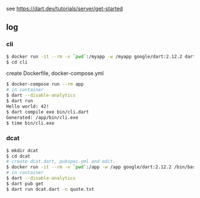 see https://dart.dev/tutorials/server/get-started

## log

### cli

```sh
$ docker run -it --rm -v `pwd`:/myapp -w /myapp google/dart:2.12.2 dart create -t console-full cli
$ cd cli
```

create Dockerfile, docker-compose.yml

```sh
$ docker-compose run --rm app
# in container
$ dart --disable-analytics
$ dart run
Hello world: 42!
$ dart compile exe bin/cli.dart
Generated: /app/bin/cli.exe
$ time bin/cli.exe
```

### dcat

```sh
$ mkdir dcat
$ cd dcat
# create dcat.dart, pubspec.yml and edit.
$ docker run -it --rm -v `pwd`:/app -w /app google/dart:2.12.2 /bin/bash
# in container
$ dart --disable-analytics
$ dart pub get
$ dart run dcat.dart -n quote.txt
```
